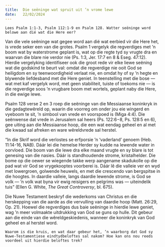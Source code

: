 ```yaml
---
title:  Die seëninge wat spruit uit ’n vrome lewe
date:   22/02/2024
---
```


`Lees Psalm 1:1-3, Psalm 112:1-9 en Psalm 128. Watter seëninge word belowe aan dié wat die Here eer?`

Van die vele seëninge wat gegee word aan dié wat eerbied vir die Here het, is vrede seker een van die grotes. Psalm 1 vergelyk die regverdiges met ’n boom wat by waterstrome geplant is, wat op die regte tyd sy vrugte dra en waarvan die blare nie verdor nie (Ps. 1:3, Jer. 17:7 en 8 & Eseg. 47:12). Hierdie vergelyking identifiseer ook die groot rede vir elke liewe seëning wat die godskind te beurt val: omdat die regverdige nie ooit God se heiligdom en sy teenwoordigheid verlaat nie, en omdat hy of sy ’n hegte en blywende liefdesband met die Here geniet. In teenstelling met die bose — wat met kaf vergelyk word, met geen stabiliteit, tuiste of toekoms nie — is die regverdige soos ’n vrugbare boom met wortels, geplant naby die Here, in die ewige lewe.

Psalm 128 verse 2 en 3 roep die seëninge van die Messiaanse koninkryk in die gedagtewêreld op, waarin die voorreg om onder jou eie wingerd en vyeboom te sit, ’n simbool van vrede en voorspoed is (Miga 4:4). Die seënwense dat vrede in Jerusalem sal heers (Ps. 122:6−8, Ps. 128:5 en 6), gee uiting aan die Messiaanse hoop, die een wat eendag geheel en al met die kwaad sal afreken en ware wêreldvrede sal herstel.

“In die Skrif word die verlostes se erfporsie ’n ‘vaderland’ genoem (Heb. 11:14-16, NAB). Dáár lei die hemelse Herder sy kudde na lewende water in oorvloed. Die boom van die lewe dra elke maand vrugte en sy blare is tot genesing van die nasies. Dáár is standhoudende strome, kristalhelder. Die bome op die oewer se wiegende takke werp aangename skadukolle op die pad wat vir God se vrygekooptes voorberei is. Dáár lê die valleie ver en wyd met lowergroen, golwende heuwels, en met die crescendo van bergspitse in die hoogtes. In daardie valleie, langs daardie lewende strome, is God se volk — ’n volk wat byna vir ewig reisigers en pelgrims was — uiteindelik tuis” (Ellen G. White, _The Great Controversy_, bl. 675).

Die Nuwe Testament beskryf die wederkoms van Christus en die herskepping van die aarde as die vervulling van daardie hoop (Matt. 26:29, Op. 21). Hoewel die regverdiges dus baie seëninge in hierdie lewe geniet, wag ’n meer volmaakte uitdrukking van God se guns op hulle. Dit gebeur aan die einde van die wêreldgeskiedenis, wanneer die koninkryk van God geheel en al herstel word.

`Waarom is die kruis, en wat daar gebeur het, ’n waarborg dat God sy Nuwe-Testamentiese eindtydbeloftes sal nakom? Hoe kan ons nou reeds voordeel uit hierdie beloftes trek?`